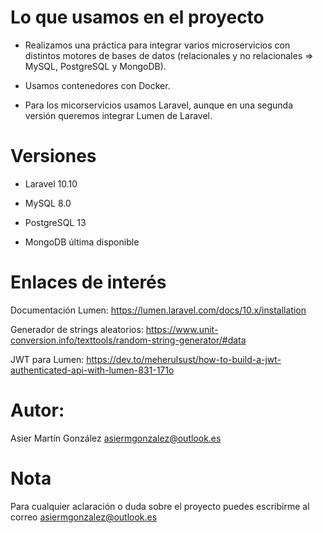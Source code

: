 # Lo que usamos en el proyecto

- Realizamos una práctica para integrar varios microservicios con distintos motores de bases de datos (relacionales y no relacionales => MySQL, PostgreSQL y MongoDB).

- Usamos contenedores con Docker.

- Para los micorservicios usamos Laravel, aunque en una segunda versión queremos integrar Lumen de Laravel.


# Versiones

- Laravel 10.10

- MySQL 8.0

- PostgreSQL 13

- MongoDB última disponible

# Enlaces de interés

Documentación Lumen: https://lumen.laravel.com/docs/10.x/installation

Generador de strings aleatorios: https://www.unit-conversion.info/texttools/random-string-generator/#data

JWT para Lumen: https://dev.to/meherulsust/how-to-build-a-jwt-authenticated-api-with-lumen-831-171o


# Autor:

Asier Martín González
asiermgonzalez@outlook.es


# Nota

Para cualquier aclaración o duda sobre el proyecto puedes escribirme al correo asiermgonzalez@outlook.es




